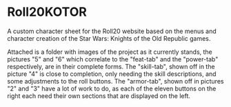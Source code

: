 # Roll20KOTOR
A custom character sheet for the Roll20 website based on the menus and character creation of the Star Wars: Knights of the Old Republic games.

Attached is a folder with images of the project as it currently stands, the pictures "5" and "6" which correlate to the "feat-tab" and the "power-tab" respectively, are in their complete forms.
The "skill-tab", shown off in the picture "4" is close to completion, only needing the skill descriptions, and some adjustments to the roll buttons.
The "armor-tab", shown off in pictures "2" and "3" have a lot of work to do, as each of the eleven buttons on the right each need their own sections that are displayed on the left. 
